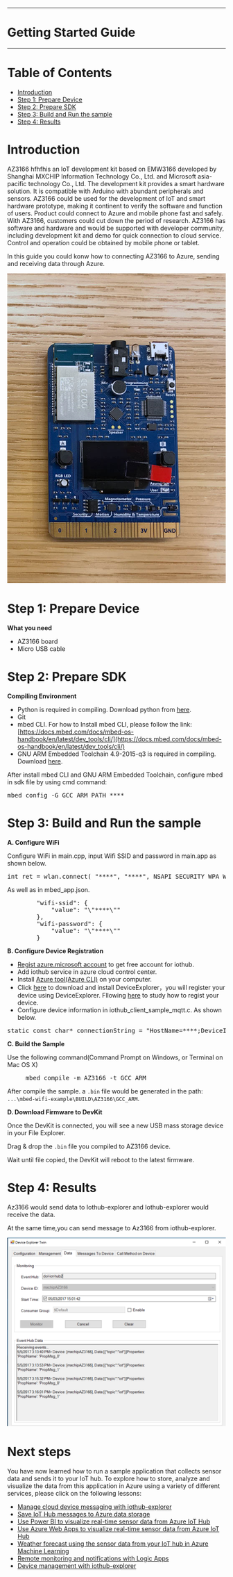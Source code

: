 
---

Getting Started Guide
===
---
# Table of Contents

 - [Introduction](#Introduction)
 - [Step 1: Prepare Device](#Step_1:_Prepare_Device)
 - [Step 2: Prepare SDK](#Step_2:_Prepare_SDK)
 - [Step 3: Build and Run the sample](#Step_3:_Build_and_Run_the_sample)
 - [Step 4: Results](#Results)

# Introduction

AZ3166 hfhfhis an IoT development kit based on EMW3166 developed by Shanghai MXCHIP Information Technology Co., Ltd. and Microsoft asia-pacific technology Co., Ltd. The development kit provides a smart hardware solution. It is compatible with Arduino with abundant peripherals and sensors. AZ3166 could be used for the development of IoT and smart hardware prototype, making it continent to verify the software and function of users. Product could connect to Azure and mobile phone fast and safely. With AZ3166, customers could cut down the period of research. AZ3166 has software and hardware and would be supported with developer community, including development kit and demo for quick connection to cloud service. Control and operation could be obtained by mobile phone or tablet.

In this guide you could konw how to connecting AZ3166 to Azure, sending and receiving data through Azure. 

![getting-started-hardware](image/getting-started-hardware.PNG)

# Step 1: Prepare Device

**What you need**

 - AZ3166 board
 - Micro USB cable

# Step 2: Prepare SDK

**Compiling Environment**

 - Python is required in compiling. Download python from [here](https://www.python.org/downloads/release/python-2713/).
 - Git
 - mbed CLI. For how to Install mbed CLI, please follow the link: [https://docs.mbed.com/docs/mbed-os-handbook/en/latest/dev_tools/cli/](https://docs.mbed.com/docs/mbed-os-handbook/en/latest/dev_tools/cli/)
 - GNU ARM Embedded Toolchain 4.9-2015-q3 is required in compiling. Download [here](https://www.python.org/downloads/release/python-2713/).

After install mbed CLI and GNU ARM Embedded Toolchain, configure mbed in sdk file by using cmd command:

<pre>
mbed config -G GCC_ARM_PATH ****
</pre>

# Step 3: Build and Run the sample

**A. Configure WiFi**

Configure WiFi in main.cpp, input Wifi SSID and password in main.app as shown below.

<pre>
int ret = wlan.connect( "****", "****", NSAPI_SECURITY_WPA_WPA2, 0 );
</pre>

As well as in mbed_app.json.

<pre>
        "wifi-ssid": {
            "value": "\"****\""
        },
        "wifi-password": {
            "value": "\"****\""
        }
</pre>

**B. Configure Device Registration**

 -	[Regist azure.microsoft account](https://azure.microsoft.com/zh-cn/free/) to get free account for iothub.
 -	Add iothub service in azure cloud control center.
 -	Install [Azure tool(Azure CLI)](https://docs.microsoft.com/zh-cn/azure/iot-hub/iot-hub-raspberry-pi-kit-node-lesson2-get-azure-tools-win32) on your computer.
 -	Click [here](https://github.com/Azure/azure-iot-sdk-csharp/blob/master/tools/DeviceExplorer/doc/how_to_use_device_explorer.md) to download and install DeviceExplorer，you will register your device using DeviceExplorer. Fllowing [here](https://github.com/Azure/azure-iot-device-ecosystem/blob/master/iotcertification/iot_certification_port_c_libraries_other_platforms/iot_certification_port_c_libraries_other_platforms.md) to study how to regist your device.
 - Configure device information in iothub_client_sample_mqtt.c. As shown below.

<pre>
static const char* connectionString = "HostName=****;DeviceId=****;SharedAccessKey=****";
</pre>

**C. Build the Sample**

Use the following command(Command Prompt on Windows, or Terminal on Mac OS X)

<pre>
     mbed compile -m AZ3166 -t GCC_ARM
</pre>

After compile the sample. a `.bin` file would be generated in the path: `...\mbed-wifi-example\BUILD\AZ3166\GCC_ARM`.

**D. Download Firmware to DevKit**

Once the DevKit is connected, you will see a new USB mass storage device in your File Explorer.

Drag & drop the `.bin` file you compiled to AZ3166 device.

Wait until file copied, the DevKit will reboot to the latest firmware.

# Step 4: Results

Az3166 would send data to Iothub-explorer and Iothub-explorer would receive the data.

At the same time,you can send message to Az3166 from iothub-explorer.

![az3166-device-to-hub](image/az3166-device-to-hub.PNG)


# Next steps

You have now learned how to run a sample application that collects sensor data and sends it to your IoT hub. To explore how to store, analyze and visualize the data from this application in Azure using a variety of different services, please click on the following lessons:

 - [Manage cloud device messaging with iothub-explorer](https://docs.microsoft.com/en-us/azure/iot-hub/iot-hub-explorer-cloud-device-messaging)
 - [Save IoT Hub messages to Azure data storage](https://docs.microsoft.com/en-us/azure/iot-hub/iot-hub-store-data-in-azure-table-storage)
 - [Use Power BI to visualize real-time sensor data from Azure IoT Hub](https://docs.microsoft.com/en-us/azure/iot-hub/iot-hub-live-data-visualization-in-power-bi)
 - [Use Azure Web Apps to visualize real-time sensor data from Azure IoT Hub](https://docs.microsoft.com/en-us/azure/iot-hub/iot-hub-live-data-visualization-in-web-apps)
 - [Weather forecast using the sensor data from your IoT hub in Azure Machine Learning](https://docs.microsoft.com/en-us/azure/iot-hub/iot-hub-weather-forecast-machine-learning)
 - [Remote monitoring and notifications with Logic Apps](https://docs.microsoft.com/en-us/azure/iot-hub/iot-hub-monitoring-notifications-with-azure-logic-apps)
 - [Device management with iothub-explorer](https://docs.microsoft.com/en-us/azure/iot-hub/iot-hub-device-management-iothub-explorer)


